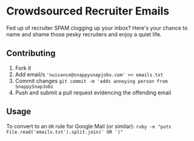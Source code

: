 # Crowdsourced Recruiter Emails
Fed up of recruiter SPAM clogging up your inbox? Here's your chance to name and shame those pesky recruiters and enjoy a quiet life.

## Contributing
1. Fork it
2. Add email/s `'nuisance@snappysnapjobs.com' >> emails.txt`
3. Commit changes `git commit -m 'adds annoying person from SnappySnapJobs`
4. Push and submit a pull request evidencing the offending email

## Usage
To convert to an `OR` rule for Google Mail (or similar): `ruby -e "puts File.read('emails.txt').split.join(' OR ')"`
